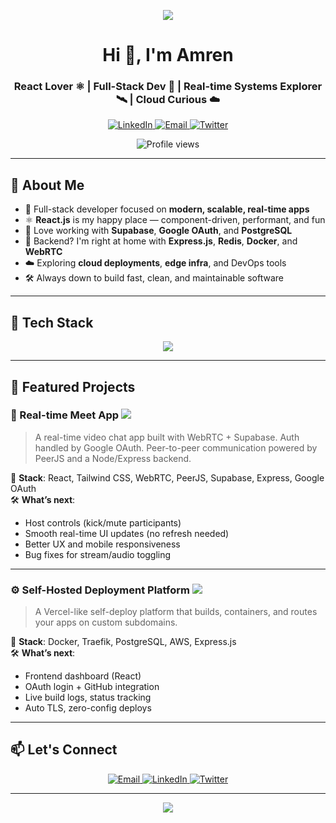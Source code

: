 <p align="center">
  <img src="https://readme-typing-svg.herokuapp.com?font=Fira+Code&weight=500&pause=1000&color=00ADB5&center=true&vCenter=true&width=435&lines=Hi+there!+I'm+Amren+%F0%9F%91%8B;Full-stack+Developer+%F0%9F%A7%91%E2%80%8D%F0%9F%92%BB;React+%2B+Supabase+%3D+Power+Stack+%F0%9F%A7%AA;Let's+Build+Something+Awesome+Together+%F0%9F%9A%80" />
</p>

<h1 align="center">Hi 👋, I'm Amren</h1>
<h3 align="center">React Lover ⚛️ | Full-Stack Dev 🧠 | Real-time Systems Explorer 🛰 | Cloud Curious ☁️</h3>

<p align="center">
  <a href="https://www.linkedin.com/in/amarendra008/" target="_blank">
    <img alt="LinkedIn" src="https://img.shields.io/badge/LinkedIn-blue?style=for-the-badge&logo=linkedin&logoColor=white">
  </a>
  <a href="mailto:amren.m.006@gmail.com">
    <img alt="Email" src="https://img.shields.io/badge/Gmail-D14836?style=for-the-badge&logo=gmail&logoColor=white">
  </a>
  <a href="https://x.com/OgAmren" target="_blank">
    <img alt="Twitter" src="https://img.shields.io/badge/Twitter-1DA1F2?style=for-the-badge&logo=twitter&logoColor=white">
  </a>
</p>

<p align="center">
  <img src="https://komarev.com/ghpvc/?username=yourusername&style=flat-square&color=blue" alt="Profile views" />
</p>

---

## 🚀 About Me

- 🧠 Full-stack developer focused on **modern, scalable, real-time apps**
- ⚛️ **React.js** is my happy place — component-driven, performant, and fun
- 🔐 Love working with **Supabase**, **Google OAuth**, and **PostgreSQL**
- 💬 Backend? I'm right at home with **Express.js**, **Redis**, **Docker**, and **WebRTC**
- ☁️ Exploring **cloud deployments**, **edge infra**, and DevOps tools
- 🛠️ Always down to build fast, clean, and maintainable software

---

## 🧰 Tech Stack

<p align="center">
  <img src="https://skillicons.dev/icons?i=js,ts,react,next,nodejs,express,postgres,redis,docker,aws,supabase,postman,github,vercel,figma" />
</p>

---

## 📌 Featured Projects

### 🎥 Real-time Meet App <img src="https://img.shields.io/badge/Status-In%20Progress-yellow?style=flat-square" />
> A real-time video chat app built with WebRTC + Supabase. Auth handled by Google OAuth. Peer-to-peer communication powered by PeerJS and a Node/Express backend.

🔧 **Stack**: React, Tailwind CSS, WebRTC, PeerJS, Supabase, Express, Google OAuth  
🛠️ **What’s next**:
- Host controls (kick/mute participants)
- Smooth real-time UI updates (no refresh needed)
- Better UX and mobile responsiveness
- Bug fixes for stream/audio toggling

---

### ⚙️ Self-Hosted Deployment Platform <img src="https://img.shields.io/badge/Status-In%20Progress-yellow?style=flat-square" />
> A Vercel-like self-deploy platform that builds, containers, and routes your apps on custom subdomains.

🔧 **Stack**: Docker, Traefik, PostgreSQL, AWS, Express.js  
🛠️ **What’s next**:
- Frontend dashboard (React)
- OAuth login + GitHub integration
- Live build logs, status tracking
- Auto TLS, zero-config deploys

---

## 📫 Let's Connect

<p align="center">
  <a href="mailto:amren.m.006@gmail.com">
    <img alt="Email" src="https://img.shields.io/badge/email-amren.m.006@gmail.com-red?style=flat-square&logo=gmail" />
  </a>
  <a href="https://www.linkedin.com/in/amarendra008/" target="_blank">
    <img alt="LinkedIn" src="https://img.shields.io/badge/linkedin-Amren-blue?style=flat-square&logo=linkedin" />
  </a>
  <a href="https://x.com/OgAmren" target="_blank">
    <img alt="Twitter" src="https://img.shields.io/badge/x.com/@OgAmren-1DA1F2?style=flat-square&logo=twitter" />
  </a>
</p>

---

<p align="center">
  <img src="https://readme-typing-svg.herokuapp.com?font=Fira+Code&weight=500&pause=1000&color=61DAFB&center=true&vCenter=true&width=435&lines=React+is+my+happy+place+%F0%9F%8C%8C;Express+drives+my+APIs+%E2%9A%99%EF%B8%8F;Let's+build+and+ship+cool+things+%F0%9F%9A%80" />
</p>
